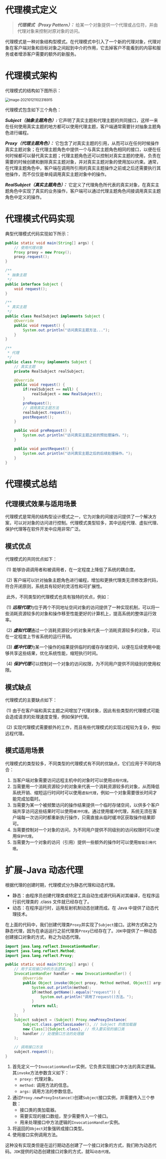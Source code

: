 # 代理模式定义

> ***代理模式（Proxy Pattern）：*** 给某一个对象提供一个代理或占位符，并由代理对象来控制对原对象的访问。



 代理模式是一种对象结构型模式。在代理模式中引入了一个新的代理对象，代理对象在客户端对象和目标对象之间起到中介的作用，它去掉客户不能看到的内容和服务或者增添客户需要的额外的新服务。



# 代理模式架构

代理模式的结构如下图所示：

<img src="images/image-20210121102316915.png" alt="image-20210121102316915" style="zoom:80%;" />



代理模式包含如下三个角色：

***Subject（抽象主题角色）:*** 它声明了真实主题和代理主题的共同接口，这样一来在任何使用真实主题的地方都可以使用代理主题，客户端通常需要针对抽象主题角色进行编程。

***Proxy（代理主题角色）：*** 它包含了对真实主题的引用，从而可以在任何时候操作真实主题对象；在代理主题角色中提供一个与真实主题角色相同的接口，以便在任何时候都可以替代真实主题；代理主题角色还可以控制对真实主题的使用，负责在需要的时候创建和删除真实主题对象，并对真实主题对象的使用加以约束。通常，在代理主题角色中，客户端在调用所引用的真实主题操作之前或之后还需要执行其他操作，而不仅仅是单纯调用真实主题对象中的操作。

***RealSubject（真实主题角色）：*** 它定义了代理角色所代表的真实对象，在真实主题角色中实现了真实的业务操作，客户端可以通过代理主题角色间接调用真实主题角色中定义的操作。



# 代理模式代码实现

典型代理模式代码实现如下所示：

```java
public static void main(String[] args) {
    // 使用代理对象
    Proxy proxy = new Proxy();
    proxy.request();
}

/**
 * 抽象主题
 */
public interface Subject {
    void request();
}

/**
 * 真实主题
 */
public class RealSubject implements Subject {
    @Override
    public void request() {
        System.out.println("访问真实主题方法...");
    }
}

/**
 * 代理
 */
public class Proxy implements Subject {
    // 真实主题
    private RealSubject realSubject;

    @Override
    public void request() {
        if(realSubject == null) {
            realSubject = new RealSubject();
        }
        preRequest();
        // 调用真实主题方法
        realSubject.request();
        postRequest();
    }

    public void preRequest() {
        System.out.println("访问真实主题之前的预处理操作。");
    }

    public void postRequest() {
        System.out.println("访问真实主题之后的后续处理操作。");
    }
}

```



# 代理模式总结

## 代理模式效果与适用场景

代理模式是常用的结构型设计模式之一，它为对象的间接访问提供了一个解决方案，可以对对象的访问进行控制。代理模式类型较多，其中远程代理、虚拟代理、保护代理等在软件开发中应用非常广泛。



## 模式优点

代理模式的共同优点如下：

​    (1) 能够协调调用者和被调用者，在一定程度上降低了系统的耦合度。

​    (2) 客户端可以针对抽象主题角色进行编程，增加和更换代理类无须修改源代码，符合开闭原则，系统具有较好的灵活性和可扩展性。

​    此外，不同类型的代理模式也具有独特的优点，例如：

​    (1) ***远程代理***为位于两个不同地址空间对象的访问提供了一种实现机制，可以将一些消耗资源较多的对象和操作移至性能更好的计算机上，提高系统的整体运行效率。

​    (2) ***虚拟代理***通过一个消耗资源较少的对象来代表一个消耗资源较多的对象，可以在一定程度上节省系统的运行开销。

​    (3) ***缓冲代理***为某一个操作的结果提供临时的缓存存储空间，以便在后续使用中能够共享这些结果，优化系统性能，缩短执行时间。

​    (4) ***保护代理***可以控制对一个对象的访问权限，为不同用户提供不同级别的使用权限。



## 模式缺点

 代理模式的主要缺点如下：

​    (1) 由于在客户端和真实主题之间增加了代理对象，因此有些类型的代理模式可能会造成请求的处理速度变慢，例如保护代理。

​    (2) 实现代理模式需要额外的工作，而且有些代理模式的实现过程较为复杂，例如远程代理。



## 模式适用场景

代理模式的类型较多，不同类型的代理模式有不同的优缺点，它们应用于不同的场合：

1. 当客户端对象需要访问远程主机中的对象时可以使用`远程代理`。
2.  当需要用一个消耗资源较少的对象来代表一个消耗资源较多的对象，从而降低系统开销、缩短运行时间时可以使用`虚拟代理`，例如一个对象需要很长时间才能完成加载时。
3. 当需要为某一个被频繁访问的操作结果提供一个临时存储空间，以供多个客户端共享访问这些结果时可以使用`缓冲代理`。通过使用缓冲代理，系统无须在客户端每一次访问时都重新执行操作，只需直接从临时缓冲区获取操作结果即可。
4. 当需要控制对一个对象的访问，为不同用户提供不同级别的访问权限时可以使用`保护代理`。
5. 当需要为一个对象的访问（引用）提供一些额外的操作时可以使用`智能引用代理`。

# 扩展-Java 动态代理

根据代理的创建时期，代理模式分为静态代理和动态代理。

- 静态：由程序员创建代理类或特定工具自动生成源代码再对其编译，在程序运行前代理类的 .class 文件就已经存在了。
- 动态：在程序运行时，运用反射机制动态创建而成。在 Java 中提供了动态代理技术。



在上面的代码中，我们创建代理类`Proxy`并实现了`Subject`接口。这种方式称之为静态代理，因为在承运运行之前代理类`Proxy`已经存在了。`JDK`中提供了一种动态创建接口对象的方式，称之为动态代理。



```java
import java.lang.reflect.InvocationHandler;
import java.lang.reflect.Method;
import java.lang.reflect.Proxy;

public static void main(String[] args) {
    // 用于实现接口中的方法逻辑。
    InvocationHandler handler = new InvocationHandler() {
        @Override
        public Object invoke(Object proxy, Method method, Object[] args) throws Throwable {
            System.out.println(method);
            if(method.getName().equals("request")) {
                System.out.println("调用了request()方法。");
            }
            return null;
        }
    };
    Subject subject = (Subject) Proxy.newProxyInstance(
        Subject.class.getClassLoader(), // Subject 的类加载器
        new Class[]{Subject.class}, // 传入要实现的接口类
        handler // 处理接口方法的处理器
    );

    // 调用接口方法
    subject.request();
}
```



1. 首先定义一个`InvocationHandler`实例，它负责实现接口中方法的真实逻辑。其`invoke`方法参数含义如下：
    - `proxy:` 代理对象。
    - `method:` 调用方法的信息。
    - `args:` 调用方法的参数信息。
2. 通过`Proxy.newProxyInstance()`创建`Subject`接口实例，并需要传入三个参数：
    - 接口类的类加载器。
    - 需要实现的接口数组，至少需要传入一个接口。
    - 用来处理接口中方法逻辑的`InvocationHandler`实例。
3. 将返回的`Object`对象强转成接口类型。
4. 使用接口实例调用方法。



这种没有实现类但是在运行期动态创建了一个接口对象的方式，我们称为动态代码。`JDK`提供的动态创建接口对象的方式，就叫`动态代理`。

